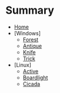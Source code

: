 # Summary

- [Home](README.md)
- [Windows]
  - [Forest](Forest.md)
  - [Antique](Antique.md)
  - [Knife](Knife.md)
  - [Trick](Trick.md)
- [Linux]
  - [Active](Active.pdf)
  - [Boardlight](Boardlight.pdf)
  - [Cicada](Cicada.pdf)
